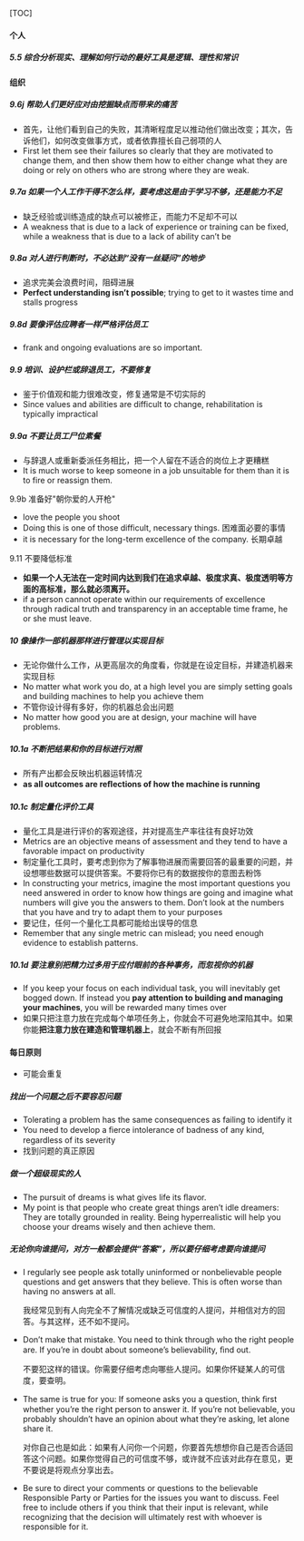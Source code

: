 [TOC]



#### 个人

##### 5.5 综合分析现实、理解如何行动的最好工具是逻辑、理性和常识



#### 组织

##### 9.6j 帮助人们更好应对由挖掘缺点而带来的痛苦

* 首先，让他们看到自己的失败，其清晰程度足以推动他们做出改变；其次，告诉他们，如何改变做事方式，或者依靠擅长自己弱项的人
* First let them see their failures so clearly that they are motivated to change them, and then show them how to either change what they are doing or rely on others who are strong where they are weak.

##### 9.7a 如果一个人工作干得不怎么样，要考虑这是由于学习不够，还是能力不足

* 缺乏经验或训练造成的缺点可以被修正，而能力不足却不可以
* A weakness that is due to a lack of experience or training can be fixed, while a weakness that is due to a lack of ability can’t be

##### 9.8a 对人进行判断时，不必达到“没有一丝疑问”的地步

* 追求完美会浪费时间，阻碍进展
* **Perfect understanding isn’t possible**; trying to get to it wastes time and stalls progress

##### 9.8d 要像评估应聘者一样严格评估员工

* frank and ongoing evaluations are so important.

##### 9.9 培训、设护栏或辞退员工，不要修复

* 鉴于价值观和能力很难改变，修复通常是不切实际的
* Since values and abilities are difficult to change, rehabilitation is typically impractical

##### 9.9a 不要让员工尸位素餐

* 与辞退人或重新委派任务相比，把一个人留在不适合的岗位上才更糟糕
* It is much worse to keep someone in a job unsuitable for them than it is to fire or reassign them.

9.9b 准备好"朝你爱的人开枪"

* love the people you shoot
* Doing this is one of those difficult, necessary things. 困难面必要的事情
* it is necessary for the long-term excellence of the company. 长期卓越

9.11 不要降低标准

* **如果一个人无法在一定时间内达到我们在追求卓越、极度求真、极度透明等方面的高标准，那么就必须离开。**
* if a person cannot operate within our requirements of excellence through radical truth and transparency in an acceptable time frame, he or she must leave.

##### 10 像操作一部机器那样进行管理以实现目标

* 无论你做什么工作，从更高层次的角度看，你就是在设定目标，并建造机器来实现目标
* No matter what work you do, at a high level you are simply setting goals and building machines to help you achieve them
* 不管你设计得有多好，你的机器总会出问题
* No matter how good you are at design, your machine will have problems.

##### 10.1a 不断把结果和你的目标进行对照

* 所有产出都会反映出机器运转情况
* **as all outcomes are reﬂections of how the machine is running**

##### 10.1c 制定量化评价工具

* 量化工具是进行评价的客观途径，并对提高生产率往往有良好功效
* Metrics are an objective means of assessment and they tend to have a favorable impact on productivity
* 制定量化工具时，要考虑到你为了解事物进展而需要回答的最重要的问题，并设想哪些数据可以提供答案。不要将你已有的数据按你的意图去粉饰
* In constructing your metrics, imagine the most important questions you need answered in order to know how things are going and imagine what numbers will give you the answers to them. Don’t look at the numbers that you have and try to adapt them to your purposes
* 要记住，任何一个量化工具都可能给出误导的信息
* Remember that any single metric can mislead; you need enough evidence to establish patterns.

##### 10.1d 要注意别把精力过多用于应付眼前的各种事务，而忽视你的机器

* If you keep your focus on each individual task, you will inevitably get bogged down. If instead you **pay attention to building and managing your machines**, you will be rewarded many times over
* 如果只把注意力放在完成每个单项任务上，你就会不可避免地深陷其中。如果你能**把注意力放在建造和管理机器上**，就会不断有所回报



#### 每日原则 

* 可能会重复

#####  找出一个问题之后不要容忍问题

* Tolerating a problem has the same consequences as failing to identify it
*  You need to develop a ﬁerce intolerance of badness of any kind, regardless of its severity
* 找到问题的真正原因

##### 做一个超级现实的人

* The pursuit of dreams is what gives life its ﬂavor. 
* My point is that people who create great things aren’t idle dreamers: They are totally grounded in reality. Being hyperrealistic will help you choose your dreams wisely and then achieve them.

##### 无论你向谁提问，对方一般都会提供“答案”，所以要仔细考虑要向谁提问

* I regularly see people ask totally uninformed or nonbelievable people questions and get answers that they believe. This is often worse than having no answers at all.

  我经常见到有人向完全不了解情况或缺乏可信度的人提问，并相信对方的回答。与其这样，还不如不提问。

* Don’t make that mistake. You need to think through who the right people are. If you’re in doubt about someone’s believability, ﬁnd out.

  不要犯这样的错误。你需要仔细考虑向哪些人提问。如果你怀疑某人的可信度，要查明。

* The same is true for you: If someone asks you a question, think ﬁrst whether you’re the right person to answer it. If you’re not believable, you probably shouldn’t have an opinion about what they’re asking, let alone share it.

  对你自己也是如此：如果有人问你一个问题，你要首先想想你自己是否合适回答这个问题。如果你觉得自己的可信度不够，或许就不应该对此存在意见，更不要说是将观点分享出去。

* Be sure to direct your comments or questions to the believable Responsible Party or Parties for the issues you want to discuss. Feel free to include others if you think that their input is relevant, while recognizing that the decision will ultimately rest with whoever is responsible for it.